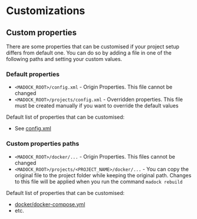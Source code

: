 # Customizations

## Custom properties

There are some properties that can be customised if your project setup differs from default one. You can do so by adding a file in one of the following paths and setting your custom values.

### Default properties

* `<MADOCK_ROOT>/config.xml` - Origin Properties. This file cannot be changed
* `<MADOCK_ROOT>/projects/config.xml` - Overridden properties. This file must be created manually if you want to override the default values

Default list of properties that can be customised:

* See [config.xml](../config.xml)


### Custom properties paths

* `<MADOCK_ROOT>/docker/...` - Origin Properties. This files cannot be changed
* `<MADOCK_ROOT>/projects/<PROJECT_NAME>/docker/...` - You can copy the original file to the project folder while keeping the original path. Changes to this file will be applied when you run the command `madock rebuild`

Default list of properties that can be customised:

* [docker/docker-compose.yml](../docker/magento2/docker-compose.yml)
* etc.